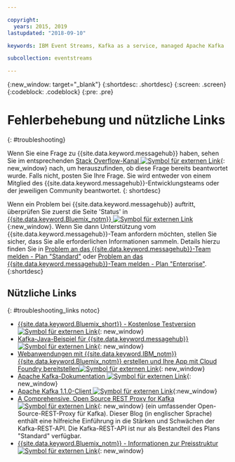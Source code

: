 ```yaml
---

copyright:
  years: 2015, 2019
lastupdated: "2018-09-10"

keywords: IBM Event Streams, Kafka as a service, managed Apache Kafka

subcollection: eventstreams

---
```


{:new_window: target="_blank"}
{:shortdesc: .shortdesc}
{:screen: .screen}
{:codeblock: .codeblock}
{:pre: .pre}



# Fehlerbehebung und nützliche Links
{: #troubleshooting}

Wenn Sie eine Frage zu {{site.data.keyword.messagehub}} haben, sehen Sie im entsprechenden
[Stack Overflow-Kanal ![Symbol für externen Link](../../icons/launch-glyph.svg "Symbol für externen Link")](https://stackoverflow.com/questions/tagged/ibm-eventstreams){: new_window} nach, um herauszufinden, ob diese Frage bereits beantwortet wurde.
Falls nicht, posten Sie Ihre Frage. Sie wird entweder von einem Mitglied des {{site.data.keyword.messagehub}}-Entwicklungsteams oder der jeweiligen Community beantwortet.
{: shortdesc}

Wenn ein Problem bei {{site.data.keyword.messagehub}} auftritt, überprüfen Sie zuerst die Seite 'Status' in [{{site.data.keyword.Bluemix_notm}} ![Symbol für externen Link](../../icons/launch-glyph.svg "Symbol für externen Link")](https://cloud.ibm.com/status?selected=status){:new_window}. Wenn Sie dann Unterstützung vom
{{site.data.keyword.messagehub}}-Team anfordern möchten, stellen Sie sicher, dass Sie alle erforderlichen Informationen sammeln. Details hierzu finden Sie in [Problem an das {{site.data.keyword.messagehub}}-Team melden - Plan "Standard"](/docs/services/EventStreams?topic=eventstreams-report_problem) oder [Problem an das {{site.data.keyword.messagehub}}-Team melden - Plan "Enterprise"](/docs/services/EventStreams?topic=eventstreams-report_problem).
{:shortdesc}

## Nützliche Links
{: #troubleshooting_links notoc}

*  [{{site.data.keyword.Bluemix_short}} - Kostenlose Testversion ![Symbol für externen Link](../../icons/launch-glyph.svg "Symbol für externen Link")](https://apps.admin.ibmcloud.com/manage/trial/bluemix.html){: new_window}
*  [Kafka-Java-Beispiel für {{site.data.keyword.messagehub}} ![Symbol für externen Link](../../icons/launch-glyph.svg "Symbol für externen Link")](https://github.com/ibm-messaging/event-streams-samples/tree/master/kafka-java-console-sample){: new_window}
*  [Webanwendungen mit {{site.data.keyword.IBM_notm}} {{site.data.keyword.Bluemix_notm}} erstellen und Ihre App mit Cloud Foundry bereitstellen![Symbol für externen Link](../../icons/launch-glyph.svg "Symbol für externen Link")](https://cloud.ibm.com/docs/starters?topic=starters-download-modify-and-redeploy-your-cloud-foundry-app-with-the-command-line-interface#download-modify-and-redeploy-your-cloud-foundry-app-with-the-command-line-interface){: new_window}
*  [Apache Kafka-Dokumentation ![Symbol für externen Link](../../icons/launch-glyph.svg "Symbol für externen Link")](http://kafka.apache.org/documentation.html){: new_window}
*  [Apache Kafka 1.1.0-Client ![Symbol für externen Link](../../icons/launch-glyph.svg "Symbol für externen Link")](https://archive.apache.org/dist/kafka/1.1.0/kafka-1.1.0-src.tgz){:new_window}
*  [A Comprehensive, Open Source REST Proxy for Kafka ![Symbol für externen Link](../../icons/launch-glyph.svg "Symbol für externen Link")](http://www.confluent.io/blog/a-comprehensive-open-source-rest-proxy-for-kafka/){: new_window} (ein umfassender Open-Source-REST-Proxy für Kafka). 
	Dieser Blog (in englischer Sprache) enthält eine hilfreiche Einführung in die Stärken und Schwächen der Kafka-REST-API. Die Kafka-REST-API ist nur als Bestandteil des Plans "Standard" verfügbar.
*  [{{site.data.keyword.Bluemix_notm}} - Informationen zur Preisstruktur ![Symbol für externen Link](../../icons/launch-glyph.svg "Symbol für externen Link")](https://cloud.ibm.com/docs/billing-usage?topic=billing-usage-cost#cost){: new_window}


